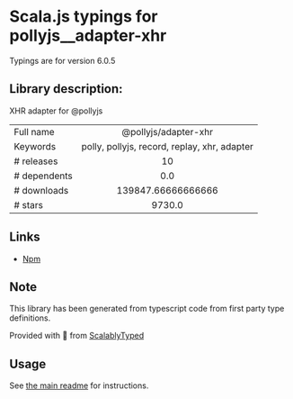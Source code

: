 
# Scala.js typings for pollyjs__adapter-xhr

Typings are for version 6.0.5

## Library description:
XHR adapter for @pollyjs

|                    |                 |
| ------------------ | :-------------: |
| Full name          | @pollyjs/adapter-xhr |
| Keywords           | polly, pollyjs, record, replay, xhr, adapter |
| # releases         | 10 |
| # dependents       | 0.0 |
| # downloads        | 139847.66666666666 |
| # stars            | 9730.0 |

## Links
- [Npm](https://www.npmjs.com/package/%40pollyjs%2Fadapter-xhr)
    


## Note
This library has been generated from typescript code from first party type definitions.

Provided with :purple_heart: from [ScalablyTyped](https://github.com/oyvindberg/ScalablyTyped)

## Usage
See [the main readme](../../readme.md) for instructions.


